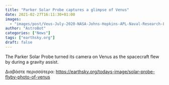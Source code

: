 ```yaml
---
title: "Parker Solar Probe captures a glimpse of Venus"
date: 2021-02-27T16:11:30+01:00
images:
  - "images/post/Veus-July-2020-NASA-Johns-Hopkins-APL-Naval-Research-Lab-Guillermo-Stenborg-Brendan-Gallagher-sq-800x800.jpg"
author: "AstroBot"
categories: ["News"]
tags: ["earthsky.org"]
draft: false
---
```


The Parker Solar Probe turned its camera on Venus as the spacecraft flew by during a gravity assist.

Διαβάστε περισσότερα: https://earthsky.org/todays-image/solar-probe-flyby-photo-of-venus
